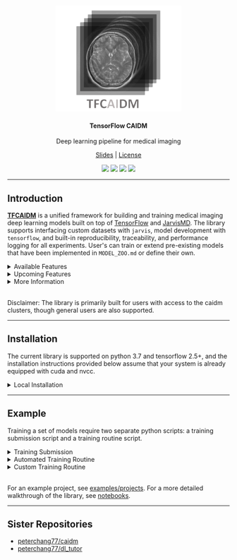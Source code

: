 <div align="center">
    <img src="https://raw.githubusercontent.com/Brandhsu/tfcaidm/master/docs/images/tensor.png" height="240" width="284" alt="TFCAIDM Tensor">
    <h4>TensorFlow CAIDM</h4>
    Deep learning pipeline for medical imaging
    <p align="center">
        <a href="https://github.com/Brandhsu/tfcaidm/blob/master/docs/slides/tfcaidm.pdf">Slides</a> | 
        <a href="https://github.com/Brandhsu/tfcaidm/blob/master/LICENSE">License</a>
    </p>
    <img src="https://badgen.net/pypi/v/tfcaidm">
    <img src="https://badgen.net/pypi/python/tfcaidm">
    <img src="https://badgen.net/github/license/brandhsu/tfcaidm">
    <img src="https://badgen.net/badge/code%20style/black?color=black">

</div>

---

## Introduction

<strong>[TFCAIDM](https://pypi.org/project/tfcaidm/)</strong> is a unified framework for building and training medical imaging deep learning models built on top of [TensorFlow](https://www.tensorflow.org/) and [JarvisMD](https://pypi.org/project/jarvis-md/). The library supports interfacing custom datasets with `jarvis`, model development with `tensorflow`, and built-in reproducibility, traceability, and performance logging for all experiments. User's can train or extend pre-existing models that have been implemented in `MODEL_ZOO.md` or define their own.

<details>

<summary>Available Features</summary>

- [Reusable state-of-the-art deep learning model blocks](https://github.com/Brandhsu/tfcaidm-pkg/blob/main/docs/tfcaidm/models/MODEL.md)
- Support for training multiple models in parallel
- High-level interface for customizing datasets, models, loss functions, training routines, etc.
- Reproducibility, performance logging, model checkpointing, and hyperparameter tracking
</details>

<details>

<summary>Upcoming Features</summary>

- AutoML / efficient hyperparameter search
- Distributed data and model training
- Vision transformer models
- Better documentation

</details>

<details>

<summary>More Information</summary>

- YAML configuration files
- Hyperparameter tuning
- Supported models
- Customizability
- Viewing results
- Benchmarks (coming soon)

</details>

<br>

Disclaimer: The library is primarily built for users with access to the caidm clusters, though general users are also supported.

---

## Installation

The current library is supported on python 3.7 and tensorflow 2.5+, and the installation instructions provided below assume that your system is already equipped with cuda and nvcc.

<details>
<summary>Local Installation</summary>

Install using the [conda](https://www.anaconda.com/products/individual) virtual environment.

Where `user` is your account username.

```sh
user $ conda create --name tfcaidm python=3.7
user $ conda activate tfcaidm
user (tfcaidm) $ pip install tensorflow
user (tfcaidm) $ pip install jarvis-md
user (tfcaidm) $ pip install tfcaidm
```

</details>

---

## Example

Training a set of models require two separate python scripts: a training submission script and a training routine script.

<details>
<summary>Training Submission</summary>

```python
from jarvis.utils.general import gpus
from tfcaidm import Jobs

# --- Define paths
YML_CONFIG = "pipeline.yml"
TRAIN_ROUTINE_PATH = "main.py"

# --- Submit a training job
Jobs(path=YML_CONFIG).setup(
    producer=__file__,
    consumer=TRAIN_ROUTINE_PATH,
).train_cluster()
```

</details>

<details>
<summary>Automated Training Routine</summary>

```python
from jarvis.train import params
from jarvis.utils.general import gpus
from tfcaidm import Trainer

# --- Autoselect GPU (use only on caidm cluster)
gpus.autoselect()

# --- Get hyperparameters (args passed by environment variables)
hyperparams = params.load()

# --- Train model (dataset and model created within trainer)
trainer = Trainer(hyperparams)
results = trainer.cross_validation(save=True)
trainer.save_results(results)
```

</details>

<details>
<summary>Custom Training Routine</summary>

```python
from jarvis.train import params
from jarvis.utils.general import gpus, overload
from tfcaidm import JClient
from tfcaidm import Model
from tfcaidm import Trainer

# --- Autoselect GPU (use only on caidm cluster)
gpus.autoselect()

# --- Get hyperparameters (args passed by environment variables)
hyperparams = params.load()

# --- Setup custom dataset generator (more details in notebooks)
@overload(JClient)
def create_generator(self, gen_data):
    for xs, ys in gen_data:

        # --- User defined code
        xs = DataAugment(xs)

        yield xs, ys

# --- Setup custom model (more details in notebooks)
@overload(Model)
def create(self):

    # --- User defined code
    model = ViT(...)
    model.compile(...)

    return model

# --- Train model (dataset and model created within trainer)
trainer = Trainer(hyperparams)
results = trainer.cross_validation(save=True)
trainer.save_results(results)

# See notebooks for a breakdown on customizability
```

</details>

<br>

For an example project, see [examples/projects](https://github.com/Brandhsu/tfcaidm/tree/master/examples/projects). For a more detailed walkthrough of the library, see [notebooks](https://github.com/Brandhsu/tfcaidm/tree/master/notebooks).

---

## Sister Repositories

- [peterchang77/caidm](https://github.com/peterchang77/caidm)
- [peterchang77/dl_tutor](https://github.com/peterchang77/dl_tutor)
